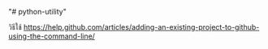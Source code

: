 "# python-utility" 

วิธีใช้ https://help.github.com/articles/adding-an-existing-project-to-github-using-the-command-line/